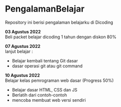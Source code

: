 # PengalamanBelajar
Repository ini berisi pengalaman belajarku di Dicoding

**03 Agustus 2022**  
Beli packet belajar dicoding 1 tahun dengan diskon 80% 

**07 Agustus 2022**  
lanjut belajar :
* Belajar kembali tentang Git dasar
* dasar operasi git atau git command 

**10 Agustus 2022**  
Belajar kelas pemrograman web dasar (Progress 50%)
* Belajar dasar HTML, CSS dan JS
* Berlatih dari contoh-contoh
* mencoba membuat web versi sendiri 
